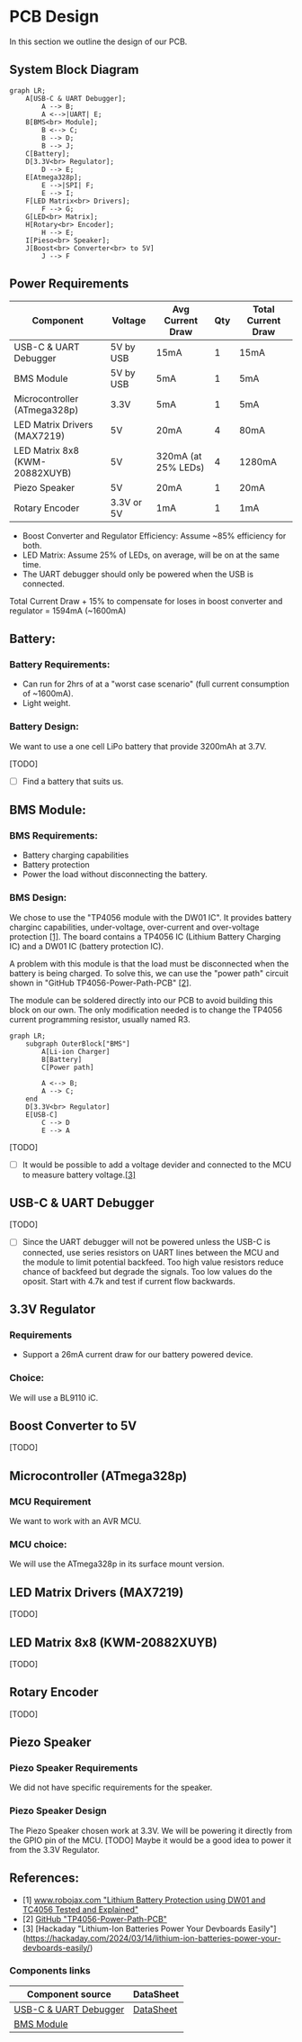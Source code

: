 # PCB Design
In this section we outline the design of our PCB.

## System Block Diagram
```mermaid
graph LR;
    A[USB-C & UART Debugger];
        A --> B;
        A <-->|UART| E;
    B[BMS<br> Module];
        B <--> C;
        B --> D;
        B --> J;
    C[Battery];
    D[3.3V<br> Regulator];
        D --> E;
    E[Atmega328p];
        E -->|SPI| F;
        E --> I;
    F[LED Matrix<br> Drivers];
        F --> G;
    G[LED<br> Matrix];
    H[Rotary<br> Encoder];
        H --> E;
    I[Pieso<br> Speaker];
    J[Boost<br> Converter<br> to 5V]
        J --> F    
```

## Power Requirements
| **Component**                  	| **Voltage** 	| **Avg Current Draw** 	| **Qty** 	| **Total Current Draw** 	|
|--------------------------------	|-------------	|------------------	    |---------	|------------------------	|
| USB-C & UART Debugger             | 5V by USB    	| 15mA             	    | 1       	| 15mA                     	|
| BMS Module                        | 5V by USB    	| 5mA                 	| 1       	| 5mA                      	|
| Microcontroller (ATmega328p)   	| 3.3V        	| 5mA                	| 1       	| 5mA                      	|
| LED Matrix Drivers (MAX7219)   	| 5V          	| 20mA           	    | 4       	| 80mA                   	|
| LED Matrix 8x8 (KWM-20882XUYB) 	| 5V         	| 320mA (at 25% LEDs)  	| 4       	| 1280mA                   	|
| Piezo Speaker                  	| 5V          	| 20mA              	| 1       	| 20mA                     	|
| Rotary Encoder                 	| 3.3V or 5V   	| 1mA               	| 1       	| 1mA                    	|

* Boost Converter and Regulator Efficiency: Assume ~85% efficiency for both.
* LED Matrix: Assume 25% of LEDs, on average, will be on at the same time.
* The UART debugger should only be powered when the USB is connected.

Total Current Draw + 15% to compensate for loses in boost converter and regulator = 1594mA (~1600mA)

## Battery:
### Battery Requirements:
* Can run for 2hrs of at a "worst case scenario" (full current consumption of ~1600mA).
* Light weight.

### Battery Design:
We want to use a one cell LiPo battery that provide 3200mAh at 3.7V. 

[TODO]
* [ ] Find a battery that suits us.

## BMS Module:
### BMS Requirements:
* Battery charging capabilities
* Battery protection
* Power the load without disconnecting the battery.

### BMS Design:
We chose to use the "TP4056 module with the DW01 IC". It provides battery charginc capabilities, under-voltage, over-current and over-voltage protection [[1]](#1). The board contains a TP4056 IC (Lithium Battery Charging IC) and a DW01 IC (battery protection IC).

A problem with this module is that the load must be disconnected when the battery is being charged. To solve this, we can use the "power path" circuit shown in "GitHub TP4056-Power-Path-PCB" [[2]](#2).

The module can be soldered directly into our PCB to avoid building this block on our own. The only modification needed is to change the TP4056 current programming resistor, usually named R3.

```mermaid
graph LR;
    subgraph OuterBlock["BMS"]
        A[Li-ion Charger]
        B[Battery]
        C[Power path]

        A <--> B;
        A --> C;
    end
    D[3.3V<br> Regulator]
    E[USB-C]
        C --> D
        E --> A
```
[TODO]
* [ ] It would be possible to add a voltage devider and connected to the MCU to measure battery voltage.[[3]](#3)

## USB-C & UART Debugger
[TODO]
* [ ] Since the UART debugger will not be powered unless the USB-C is connected, use series resistors on UART lines between the MCU and the module to limit potential backfeed. Too high value resistors reduce chance of backfeed but degrade the signals. Too low values do the oposit. Start with 4.7k and test if current flow backwards.

## 3.3V Regulator
### Requirements
* Support a 26mA current draw for our battery powered device.
### Choice:
We will use a BL9110 iC. 

## Boost Converter to 5V
[TODO]

## Microcontroller (ATmega328p)
### MCU Requirement
We want to work with an AVR MCU.
### MCU choice:
We will use the ATmega328p in its surface mount version.

## LED Matrix Drivers (MAX7219)
[TODO]
## LED Matrix 8x8 (KWM-20882XUYB)
[TODO]
## Rotary Encoder
[TODO]
## Piezo Speaker
### Piezo Speaker Requirements
We did not have specific requirements for the speaker.
### Piezo Speaker Design
The Piezo Speaker chosen work at 3.3V. We will be powering it directly from the GPIO pin of the MCU. [TODO] Maybe it would be a good idea to power it from the 3.3V Regulator.

## References:
* <a id="1">[1]</a> [www.robojax.com "Lithium Battery Protection using DW01 and TC4056 Tested and Explained"](https://robojax.com/learn/arduino/?vid=robojax_DW01_with_4056_Protection)
* <a id="2">[2]</a> [GitHub "TP4056-Power-Path-PCB"](https://github.com/DoImant/TP4056-Power-Path-PCB/blob/main/README.md)
* <a id="3">[3]</a> [Hackaday "Lithium-Ion Batteries Power Your Devboards Easily"] (https://hackaday.com/2024/03/14/lithium-ion-batteries-power-your-devboards-easily/)


### Components links
| **Component source**             	| **DataSheet**                                                             |
|--------------------------------   |----------------------------------------------------------------           |
|[USB-C & UART Debugger](https://es.aliexpress.com/item/1005004276046811.html?spm=a2g0o.order_list.order_list_main.39.6ba6194doVGuKx&gatewayAdapt=glo2esp)              | [DataSheet](https://cdn.sparkfun.com/assets/5/0/a/8/5/CH340DS1.PDF?utm_source=chatgpt.com)|
|[BMS Module]()|

